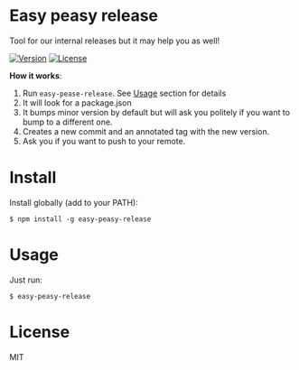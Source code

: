 Easy peasy release
=================
Tool for our internal releases but it may help you as well!

[![Version](https://img.shields.io/npm/v/easy-pease-release.svg)](https://www.npmjs.com/package/easy-peasy-release)
[![License](https://img.shields.io/npm/l/easy-pease-release.svg)](https://github.com/trileuco/easy-peasy-release/blob/main/package.json)

**How it works**:

1. Run `easy-pease-release`. See [Usage](#Usage) section for details
2. It will look for a package.json
3. It bumps minor version by default but will ask you politely if you want to bump to a different one.
4. Creates a new commit and an annotated tag with the new version.
5. Ask you if you want to push to your remote.


# Install

Install globally (add to your PATH):

```sh-session
$ npm install -g easy-peasy-release
```

# Usage

Just run:
```sh-session
$ easy-peasy-release
```

# License
MIT
